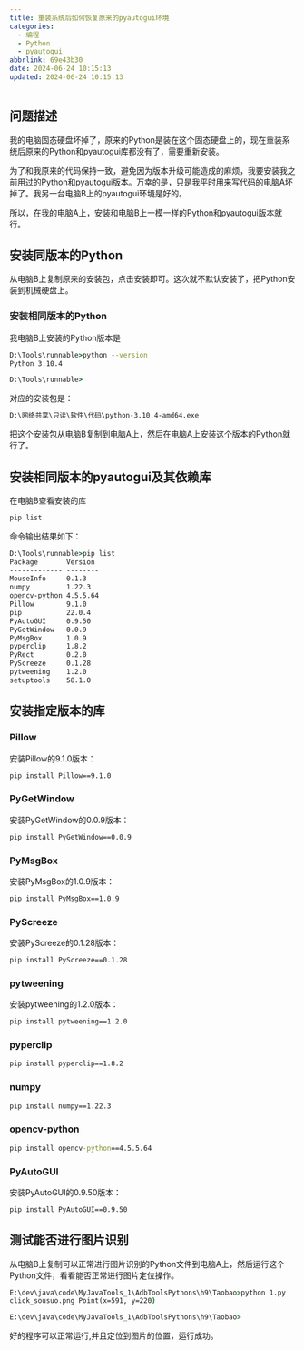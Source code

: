 ```yaml
---
title: 重装系统后如何恢复原来的pyautogui环境
categories:
  - 编程
  - Python
  - pyautogui
abbrlink: 69e43b30
date: 2024-06-24 10:15:13
updated: 2024-06-24 10:15:13
---
```

## 问题描述

我的电脑固态硬盘坏掉了，原来的Python是装在这个固态硬盘上的，现在重装系统后原来的Python和pyautogui库都没有了，需要重新安装。

为了和我原来的代码保持一致，避免因为版本升级可能造成的麻烦，我要安装我之前用过的Python和pyautogui版本。万幸的是，只是我平时用来写代码的电脑A坏掉了。我另一台电脑B上的pyautogui环境是好的。

所以，在我的电脑A上，安装和电脑B上一模一样的Python和pyautogui版本就行。

## 安装同版本的Python

从电脑B上复制原来的安装包，点击安装即可。这次就不默认安装了，把Python安装到机械硬盘上。

### 安装相同版本的Python

我电脑B上安装的Python版本是

```cmd
D:\Tools\runnable>python --version
Python 3.10.4

D:\Tools\runnable>
```

对应的安装包是：

```cmd
D:\网络共享\只读\软件\代码\python-3.10.4-amd64.exe
```

把这个安装包从电脑B复制到电脑A上，然后在电脑A上安装这个版本的Python就行了。

## 安装相同版本的pyautogui及其依赖库

在电脑B查看安装的库

```cmd
pip list
```

命令输出结果如下：

```cmd
D:\Tools\runnable>pip list
Package       Version
------------- --------
MouseInfo     0.1.3
numpy         1.22.3
opencv-python 4.5.5.64
Pillow        9.1.0
pip           22.0.4
PyAutoGUI     0.9.50
PyGetWindow   0.0.9
PyMsgBox      1.0.9
pyperclip     1.8.2
PyRect        0.2.0
PyScreeze     0.1.28
pytweening    1.2.0
setuptools    58.1.0
```

## 安装指定版本的库

### Pillow

安装Pillow的9.1.0版本：

```cmd
pip install Pillow==9.1.0
```

### PyGetWindow

安装PyGetWindow的0.0.9版本：

```cmd
pip install PyGetWindow==0.0.9
```

### PyMsgBox

安装PyMsgBox的1.0.9版本：

```cmd
pip install PyMsgBox==1.0.9
```

### PyScreeze

安装PyScreeze的0.1.28版本：

```cmd
pip install PyScreeze==0.1.28
```

### pytweening

安装pytweening的1.2.0版本：

```cmd
pip install pytweening==1.2.0
```

### pyperclip

```cmd
pip install pyperclip==1.8.2
```

### numpy

```cmd
pip install numpy==1.22.3
```

### opencv-python

```cmd
pip install opencv-python==4.5.5.64
```

### PyAutoGUI

安装PyAutoGUI的0.9.50版本：

```cmd
pip install PyAutoGUI==0.9.50
```

## 测试能否进行图片识别

从电脑B上复制可以正常进行图片识别的Python文件到电脑A上，然后运行这个Python文件，看看能否正常进行图片定位操作。

```cmd
E:\dev\java\code\MyJavaTools_1\AdbToolsPythons\h9\Taobao>python 1.py
click_sousuo.png Point(x=591, y=220)

E:\dev\java\code\MyJavaTools_1\AdbToolsPythons\h9\Taobao>
```

好的程序可以正常运行,并且定位到图片的位置，运行成功。
